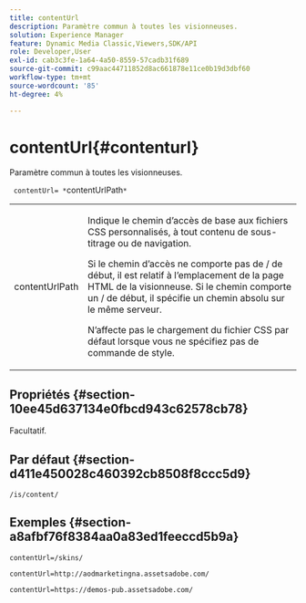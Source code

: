 ```yaml
---
title: contentUrl
description: Paramètre commun à toutes les visionneuses.
solution: Experience Manager
feature: Dynamic Media Classic,Viewers,SDK/API
role: Developer,User
exl-id: cab3c3fe-1a64-4a50-8559-57cadb31f689
source-git-commit: c99aac44711852d8ac661878e11ce0b19d3dbf60
workflow-type: tm+mt
source-wordcount: '85'
ht-degree: 4%

---
```


# contentUrl{#contenturl}

Paramètre commun à toutes les visionneuses.

` contentUrl= *`contentUrlPath`*`

<table id="table_9B98C97485DD4DEB8A6ECBCE8DF6B886"> 
 <tbody> 
  <tr> 
   <td colname="col1"> <p> <span class="codeph"> <span class="varname"> contentUrlPath</span> </span> </p> </td> 
   <td colname="col2"> <p>Indique le chemin d’accès de base aux fichiers CSS personnalisés, à tout contenu de sous-titrage ou de navigation. </p> <p>Si le chemin d’accès ne comporte pas de <span class="filepath"> /</span> de début, il est relatif à l’emplacement de la page HTML de la visionneuse. Si le chemin comporte un <span class="filepath"> /</span> de début, il spécifie un chemin absolu sur le même serveur. </p> <p> N’affecte pas le chargement du fichier CSS par défaut lorsque vous ne spécifiez pas de commande de style. </p> </td> 
  </tr> 
 </tbody> 
</table>

## Propriétés {#section-10ee45d637134e0fbcd943c62578cb78}

Facultatif.

## Par défaut {#section-d411e450028c460392cb8508f8ccc5d9}

`/is/content/`

## Exemples {#section-a8afbf76f8384aa0a83ed1feeccd5b9a}

```
contentUrl=/skins/
```

```
contentUrl=http://aodmarketingna.assetsadobe.com/
```

```
contentUrl=https://demos-pub.assetsadobe.com/
```
